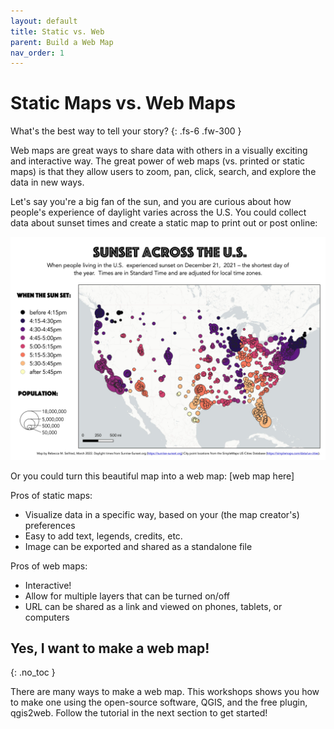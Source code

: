 ```yaml
---
layout: default
title: Static vs. Web
parent: Build a Web Map
nav_order: 1
---
```


# Static Maps vs. Web Maps

What's the best way to tell your story?
{: .fs-6 .fw-300 }

Web maps are great ways to share data with others in a visually exciting and interactive way. The great power of web maps (vs. printed or static maps) is that they allow users to zoom, pan, click, search, and explore the data in new ways.

Let's say you're a big fan of the sun, and you are curious about how people's experience of daylight varies across the U.S. You could collect data about sunset times and create a static map to print out or post online:

![Map of sunset times in the U.S.](media/sunlight_map.jpg "Map of the 1,000 largest cities in the contiguous 48 states in the U.S. showing sunset times adjusted for local time zones in colors from dark purple - before 4:15pm to yellow - after 5:45pm - and city size based on population.")

Or you could turn this beautiful map into a web map: [web map here]

Pros of static maps:
* Visualize data in a specific way, based on your (the map creator's) preferences
* Easy to add text, legends, credits, etc.
* Image can be exported and shared as a standalone file

Pros of web maps:
* Interactive!
* Allow for multiple layers that can be turned on/off
* URL can be shared as a link and viewed on phones, tablets, or computers

## Yes, I want to make a web map!
{: .no_toc }

There are many ways to make a web map. This workshops shows you how to make one using the open-source software, QGIS, and the free plugin, qgis2web. Follow the tutorial in the next section to get started!
